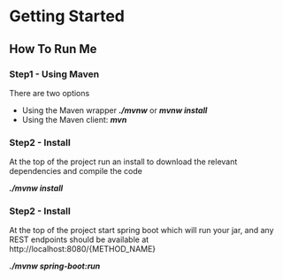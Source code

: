 # Getting Started

## How To Run Me
### Step1 - Using Maven
There are two options

* Using the Maven wrapper  <b><i>./mvnw</b></i> or <b><i>mvnw install</b></i> 
* Using the Maven client: <b><i>mvn</b></i> 

### Step2 - Install
At the top of the project run an install to download the relevant dependencies and compile the code  

<b><i>./mvnw install</b></i>


### Step2 - Install
At the top of the project start spring boot which will run your jar, and any REST endpoints should be available at http://localhost:8080/{METHOD_NAME}

<b><i>./mvnw spring-boot:run</b></i>
